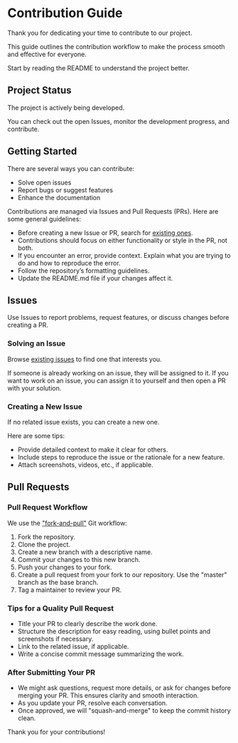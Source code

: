 # Contribution Guide

Thank you for dedicating your time to contribute to our project.

This guide outlines the contribution workflow to make the process smooth and effective for everyone.

Start by reading the README to understand the project better.

## Project Status

The project is actively being developed.

You can check out the open Issues, monitor the development progress, and contribute.

## Getting Started

There are several ways you can contribute:

- Solve open issues
- Report bugs or suggest features
- Enhance the documentation

Contributions are managed via Issues and Pull Requests (PRs). Here are some general guidelines:

- Before creating a new Issue or PR, search for [existing ones](https://github.com/calimero-network/core/issues).
- Contributions should focus on either functionality or style in the PR, not both.
- If you encounter an error, provide context. Explain what you are trying to do and how to reproduce the error.
- Follow the repository’s formatting guidelines.
- Update the README.md file if your changes affect it.

## Issues

Use Issues to report problems, request features, or discuss changes before creating a PR.

### Solving an Issue

Browse [existing issues](https://github.com/calimero-network/core/issues) to find one that interests you.

If someone is already working on an issue, they will be assigned to it. If you want to work on an issue, you can assign it to yourself and then open a PR with your solution.

### Creating a New Issue

If no related issue exists, you can create a new one.

Here are some tips:

- Provide detailed context to make it clear for others.
- Include steps to reproduce the issue or the rationale for a new feature.
- Attach screenshots, videos, etc., if applicable.

## Pull Requests

### Pull Request Workflow

We use the ["fork-and-pull"](https://github.com/susam/gitpr) Git workflow:

1. Fork the repository.
2. Clone the project.
3. Create a new branch with a descriptive name.
4. Commit your changes to this new branch.
5. Push your changes to your fork.
6. Create a pull request from your fork to our repository. Use the "master" branch as the base branch.
7. Tag a maintainer to review your PR.

### Tips for a Quality Pull Request

- Title your PR to clearly describe the work done.
- Structure the description for easy reading, using bullet points and screenshots if necessary.
- Link to the related issue, if applicable.
- Write a concise commit message summarizing the work.

### After Submitting Your PR

- We might ask questions, request more details, or ask for changes before merging your PR. This ensures clarity and smooth interaction.
- As you update your PR, resolve each conversation.
- Once approved, we will "squash-and-merge" to keep the commit history clean.

Thank you for your contributions!
